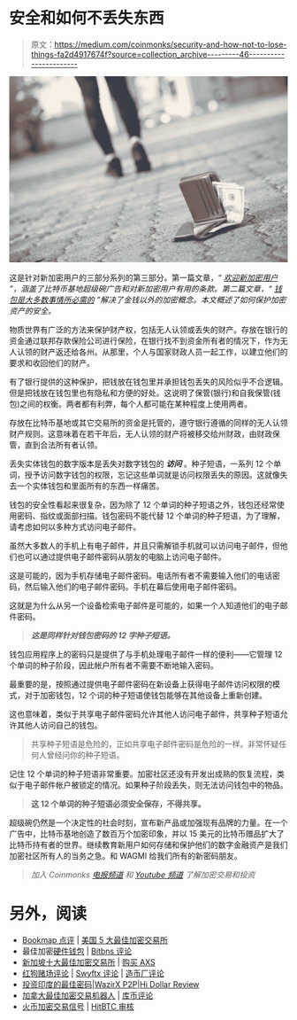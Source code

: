 # 安全和如何不丢失东西

> 原文：<https://medium.com/coinmonks/security-and-how-not-to-lose-things-fa2d4917674f?source=collection_archive---------46----------------------->

![](img/d000cac8cfadd4c641bddd81ac875e57.png)

这是针对新加密用户的三部分系列的第三部分。第一篇文章，“ [*欢迎新加密用户*](/@moosechris/welcome-new-crypto-super-bowl-users-bd57be7ca250) *”，涵盖了比特币基地超级碗广告和对新加密用户有用的条款。第二篇文章，“* [*钱包是大多数事情所必需的*](/@moosechris/wallets-are-required-for-most-things-2ecb31817c90) *”解决了金钱以外的加密概念。本文概述了如何保护加密资产的安全。*

物质世界有广泛的方法来保护财产权，包括无人认领或丢失的财产。存放在银行的资金通过联邦存款保险公司进行保险，在银行找不到资金所有者的情况下，作为无人认领的财产返还给各州。从那里，个人与国家财政人员一起工作，以建立他们的要求和收回他们的财产。

有了银行提供的这种保护，把钱放在钱包里并承担钱包丢失的风险似乎不合逻辑。但是把钱放在钱包里也有隐私和方便的好处。这说明了保管(银行)和自我保管(钱包)之间的权衡。两者都有利弊，每个人都可能在某种程度上使用两者。

存放在比特币基地或其它交易所的资金是托管的，遵守银行遵循的同样的无人认领财产规则。这意味着在若干年后，无人认领的财产将被移交给州财政，由财政保管，直到合法所有者认领。

丢失实体钱包的数字版本是丢失对数字钱包的 ***访问*** 。种子短语，一系列 12 个单词，授予访问数字钱包的权限，忘记这些单词就是访问权限丢失的原因。这就像失去一个实体钱包和里面所有的东西一样痛苦。

钱包的安全性看起来很复杂，因为除了 12 个单词的种子短语之外，钱包还经常使用密码、指纹或面部扫描。钱包密码不能代替 12 个单词的种子短语，为了理解，请考虑如何以多种方式访问电子邮件。

虽然大多数人的手机上有电子邮件，并且只需解锁手机就可以访问电子邮件，但他们也可以通过提供电子邮件密码从朋友的电脑上访问电子邮件。

这是可能的，因为手机存储电子邮件密码。电话所有者不需要输入他们的电话密码，然后输入他们的电子邮件密码。手机在幕后使用电子邮件密码。

这就是为什么从另一个设备检索电子邮件是可能的，如果一个人知道他们的电子邮件密码。

> ***这是同样针对钱包密码的 12 字种子短语。***

钱包应用程序上的密码只是提供了与手机处理电子邮件一样的便利——它管理 12 个单词的种子阶段，因此帐户所有者不需要不断地输入密码。

最重要的是，按照通过提供电子邮件密码在新设备上获得电子邮件访问权限的模式，对于加密钱包，12 个词的种子短语使钱包能够在其他设备上重新创建。

这也意味着，类似于共享电子邮件密码允许其他人访问电子邮件，共享种子短语允许其他人访问自己的钱包。

> 共享种子短语是危险的，正如共享电子邮件密码是危险的一样。非常怀疑任何人曾经问你的种子短语。

记住 12 个单词的种子短语非常重要。加密社区还没有开发出成熟的恢复流程，类似于电子邮件帐户被锁定的情况。如果种子阶段丢失，则无法访问钱包中的物品。

> **这 12 个单词的种子短语必须安全保存，不得共享。**

超级碗仍然是一个决定性的社会时刻，宣布新产品或加强现有品牌的力量。在一个广告中，比特币基地创造了数百万个加密印象，并以 15 美元的比特币赠品扩大了比特币持有者的世界。继续教育新用户如何存储和保护他们的数字金融资产是我们加密社区所有人的当务之急。和 WAGMI 给我们所有的新密码朋友。

> *加入 Coinmonks* [*电报频道*](https://t.me/coincodecap) *和* [*Youtube 频道*](https://www.youtube.com/c/coinmonks/videos) *了解加密交易和投资*

# 另外，阅读

*   [Bookmap 点评](https://coincodecap.com/bookmap-review-2021-best-trading-software) | [美国 5 大最佳加密交易所](https://coincodecap.com/crypto-exchange-usa)
*   最佳加密[硬件钱包](/coinmonks/hardware-wallets-dfa1211730c6) | [Bitbns 评论](/coinmonks/bitbns-review-38256a07e161)
*   [新加坡十大最佳加密交易所](https://coincodecap.com/crypto-exchange-in-singapore) | [购买 AXS](https://coincodecap.com/buy-axs-token)
*   [红狗赌场评论](https://coincodecap.com/red-dog-casino-review) | [Swyftx 评论](https://coincodecap.com/swyftx-review) | [造币厂评论](https://coincodecap.com/coingate-review)
*   [投资印度的最佳密码](https://coincodecap.com/best-crypto-to-invest-in-india-in-2021)|[WazirX P2P](https://coincodecap.com/wazirx-p2p)|[Hi Dollar Review](https://coincodecap.com/hi-dollar-review)
*   [加拿大最佳加密交易机器人](https://coincodecap.com/5-best-crypto-trading-bots-in-canada) | [库币评论](https://coincodecap.com/kucoin-review)
*   [火币加密交易信号](https://coincodecap.com/huobi-crypto-trading-signals) | [HitBTC 审核](/coinmonks/hitbtc-review-c5143c5d53c2)
